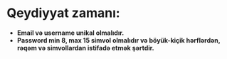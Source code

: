 # Qeydiyyat zamanı:
* **Email və username unikal olmalıdır.**
* **Password min 8, max 15 simvol olmalıdır və böyük-kiçik hərflərdən, rəqəm və simvollardan istifadə etmək şərtdir.**
